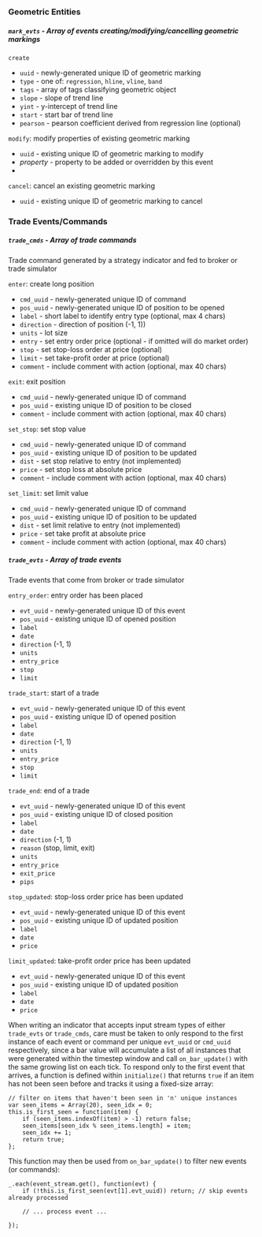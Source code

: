 ### Geometric Entities

##### `mark_evts` - Array of events creating/modifying/cancelling geometric markings

`create`
  - `uuid` - newly-generated unique ID of geometric marking
  - `type` - one of: `regression`, `hline`, `vline`, `band`
  - `tags` - array of tags classifying geometric object
  - `slope` - slope of trend line
  - `yint` - y-intercept of trend line
  - `start` - start bar of trend line
  - `pearson` - pearson coefficient derived from regression line (optional)

`modify`: modify properties of existing geometric marking
  - `uuid` - existing unique ID of geometric marking to modify
  - *property* - property to be added or overridden by this event
  - 
`cancel`: cancel an existing geometric marking
  - `uuid` - existing unique ID of geometric marking to cancel
  
### Trade Events/Commands 

##### `trade_cmds` - Array of trade commands

Trade command generated by a strategy indicator and fed to broker or trade simulator

`enter`: create long position
  - `cmd_uuid` - newly-generated unique ID of command
  - `pos_uuid` - newly-generated unique ID of position to be opened
  - `label` - short label to identify entry type (optional, max 4 chars)
  - `direction` - direction of position (-1, 1))
  - `units` - lot size
  - `entry` -  set entry order price (optional - if omitted will do market order)
  - `stop` - set stop-loss order at price (optional)
  - `limit` - set take-profit order at price (optional)
  - `comment` - include comment with action (optional, max 40 chars)
  
`exit`: exit position
  - `cmd_uuid` - newly-generated unique ID of command
  - `pos_uuid` - existing unique ID of position to be closed
  - `comment` - include comment with action (optional, max 40 chars)
  
`set_stop`: set stop value
  - `cmd_uuid` - newly-generated unique ID of command
  - `pos_uuid` - existing unique ID of position to be updated
  - `dist` - set stop relative to entry (not implemented)
  - `price` - set stop loss at absolute price
  - `comment` - include comment with action (optional, max 40 chars)
  
`set_limit`: set limit value
  - `cmd_uuid` - newly-generated unique ID of command
  - `pos_uuid` - existing unique ID of position to be updated
  - `dist` - set limit relative to entry (not implemented)
  - `price` - set take profit at absolute price
  - `comment` - include comment with action (optional, max 40 chars)

##### `trade_evts` - Array of trade events

Trade events that come from broker or trade simulator

`entry_order`: entry order has been placed
  - `evt_uuid` - newly-generated unique ID of this event
  - `pos_uuid` - existing unique ID of opened position
  - `label`
  - `date`
  - `direction` (-1, 1)
  - `units`
  - `entry_price`
  - `stop`
  - `limit`

`trade_start`: start of a trade
  - `evt_uuid` - newly-generated unique ID of this event
  - `pos_uuid` - existing unique ID of opened position
  - `label`
  - `date`
  - `direction` (-1, 1)
  - `units`
  - `entry_price`
  - `stop`
  - `limit`
  
`trade_end`: end of a trade
  - `evt_uuid` - newly-generated unique ID of this event
  - `pos_uuid` - existing unique ID of closed position
  - `label`
  - `date`
  - `direction` (-1, 1)
  - `reason` (stop, limit, exit)
  - `units`
  - `entry_price`
  - `exit_price`
  - `pips`

`stop_updated`: stop-loss order price has been updated
  - `evt_uuid` - newly-generated unique ID of this event
  - `pos_uuid` - existing unique ID of updated position
  - `label`
  - `date`
  - `price`
  
`limit_updated`: take-profit order price has been updated
  - `evt_uuid` - newly-generated unique ID of this event
  - `pos_uuid` - existing unique ID of updated position
  - `label`
  - `date`
  - `price`

When writing an indicator that accepts input stream types of either `trade_evts` or `trade_cmds`, care must be taken to only respond to the first instance of each event or command per unique `evt_uuid` or `cmd_uuid` respectively, since a bar value will accumulate a list of all instances that were generated within the timestep window and call `on_bar_update()` with the same growing list on each tick.  To respond only to the first event that arrives, a function is defined within `initialize()` that returns `true` if an item has not been seen before and tracks it using a fixed-size array:
```
// filter on items that haven't been seen in 'n' unique instances
var seen_items = Array(20), seen_idx = 0;
this.is_first_seen = function(item) {
    if (seen_items.indexOf(item) > -1) return false;
    seen_items[seen_idx % seen_items.length] = item;
    seen_idx += 1;
    return true;
};
```
This function may then be used from `on_bar_update()` to filter new events (or commands):
```
_.each(event_stream.get(), function(evt) {
    if (!this.is_first_seen(evt[1].evt_uuid)) return; // skip events already processed

    // ... process event ...

});
```
